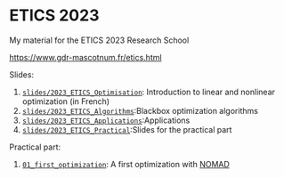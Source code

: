 # ETICS 2023
My material for the ETICS 2023 Research School

<https://www.gdr-mascotnum.fr/etics.html>

Slides:
1. [`slides/2023_ETICS_Optimisation`](./slides/2023_ETICS_Optimisation.pdf): Introduction to linear and nonlinear optimization (in French)
2. [`slides/2023_ETICS_Algorithms`](./slides/2023_ETICS_Algorithms.pdf):Blackbox optimization algorithms
3. [`slides/2023_ETICS_Applications`](./slides/2023_ETICS_Applications.pdf):Applications
4. [`slides/2023_ETICS_Practical`](./slides/2023_ETICS_Practical.pdf):Slides for the practical part

Practical part:
1. [`01_first_optimization`](./slides/practical/): A first optimization with [NOMAD](https://www.gerad.ca/nomad)
